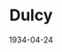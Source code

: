 ---
title: Dulcy
date: 1934-04-24
closing_date: 
layout: productions
featured_image: 
image_caption:
image_credit:
playbill:
category:
Theatre: Theatre Jacksonville
cast:
  Blair Patterson: Allen Moreland
  Henry Jordan: Clyde Harris
  Mrs. Forbes: Elizabeth Roof
  Angela Forbes: Genevieve Kenly
  Tom Sterrett: George Nichols
  William Parker: John Salzer
  C. Rogers Forbes: Lawrence Case
  Dulcy: Mary Keen
  Gordon Smith: Stokes Perry
  Vincent Leach: Virgil Perry
  Schuyler VanDyke: Will Shapiro
crew:
  Director: W.B. Van Riper
  Staging: Arthur Bunch
  Props:
    - Frances Blackwell
    - Mrs. Douglas Haygood
understudies:
orchestra:
external_links:
---
